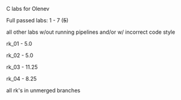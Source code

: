 С labs for Olenev

Full passed labs: 1 - 7 (~~5~~)

all other labs w/out running pipelines and/or w/ incorrect code style

rk_01 - 5.0

rk_02 - 5.0

rk_03 - 11.25

rk_04 - 8.25

all rk's in unmerged branches
